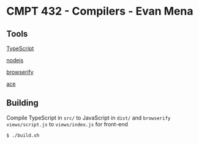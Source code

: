 # CMPT 432 - Compilers - Evan Mena

## Tools
[TypeScript](https://www.typescriptlang.org/)

[nodejs](https://nodejs.org/en/)

[browserify](http://browserify.org/)

[ace](https://ace.c9.io/)

## Building

Compile TypeScript in `src/` to JavaScript in `dist/` and `browserify views/script.js` to `views/index.js` for front-end

`$ ./build.sh`
